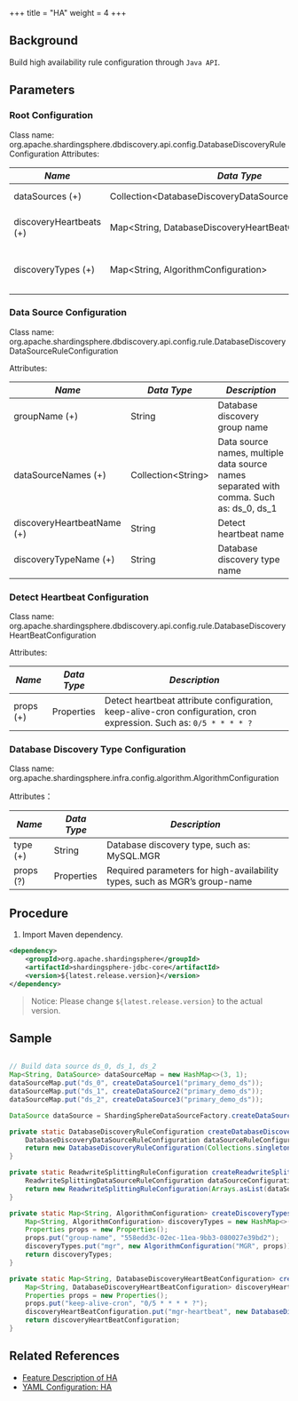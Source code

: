 +++
title = "HA"
weight = 4
+++

## Background

Build high availability rule configuration through `Java API`.

## Parameters

### Root Configuration

Class name: org.apache.shardingsphere.dbdiscovery.api.config.DatabaseDiscoveryRuleConfiguration
Attributes:

| *Name*                  | *Data Type*                                                | *Description*                         |
| ----------------------- | ---------------------------------------------------------- | ------------------------------------- |
| dataSources (+)         | Collection\<DatabaseDiscoveryDataSourceRuleConfiguration\> | Data source configuration             |
| discoveryHeartbeats (+) | Map\<String, DatabaseDiscoveryHeartBeatConfiguration\>     | Detect heartbeat configuration        |
| discoveryTypes (+)      | Map\<String, AlgorithmConfiguration\>                      | Database discovery type configuration |

### Data Source Configuration

Class name: org.apache.shardingsphere.dbdiscovery.api.config.rule.DatabaseDiscoveryDataSourceRuleConfiguration

Attributes:

| *Name*                     | *Data Type*          | *Description*                                                                           |
|----------------------------|----------------------|-----------------------------------------------------------------------------------------|
| groupName (+)              | String               | Database discovery group name                                                           |
| dataSourceNames (+)        | Collection\<String\> | Data source names, multiple data source names separated with comma. Such as: ds_0, ds_1 |
| discoveryHeartbeatName (+) | String               | Detect heartbeat name                                                                   |
| discoveryTypeName (+)      | String               | Database discovery type name                                                            |

### Detect Heartbeat Configuration

Class name: org.apache.shardingsphere.dbdiscovery.api.config.rule.DatabaseDiscoveryHeartBeatConfiguration

Attributes:

| *Name*    | *Data Type* | *Description*                                                                                                      |
| --------- | ----------- | ------------------------------------------------------------------------------------------------------------------ |
| props (+) | Properties  | Detect heartbeat attribute configuration, keep-alive-cron configuration, cron expression. Such as: `0/5 * * * * ?` |

### Database Discovery Type Configuration

Class name: org.apache.shardingsphere.infra.config.algorithm.AlgorithmConfiguration

Attributes：

| *Name*    | *Data Type* | *Description*                                                             |
| --------- | ----------- | ------------------------------------------------------------------------- |
| type (+)  | String      | Database discovery type, such as: MySQL.MGR                               |
| props (?) | Properties  | Required parameters for high-availability types, such as MGR’s group-name |

## Procedure

1. Import Maven dependency.

```xml
<dependency>
    <groupId>org.apache.shardingsphere</groupId>
    <artifactId>shardingsphere-jdbc-core</artifactId>
    <version>${latest.release.version}</version>
</dependency>
```

> Notice: Please change `${latest.release.version}` to the actual version.

## Sample

```java

// Build data source ds_0, ds_1, ds_2
Map<String, DataSource> dataSourceMap = new HashMap<>(3, 1);
dataSourceMap.put("ds_0", createDataSource1("primary_demo_ds"));
dataSourceMap.put("ds_1", createDataSource2("primary_demo_ds"));
dataSourceMap.put("ds_2", createDataSource3("primary_demo_ds"));

DataSource dataSource = ShardingSphereDataSourceFactory.createDataSource("database_discovery_db", dataSourceMap, Arrays.asList(createDatabaseDiscoveryConfiguration(), createReadwriteSplittingConfiguration()), null);

private static DatabaseDiscoveryRuleConfiguration createDatabaseDiscoveryConfiguration() {
    DatabaseDiscoveryDataSourceRuleConfiguration dataSourceRuleConfiguration = new DatabaseDiscoveryDataSourceRuleConfiguration("readwrite_ds", Arrays.asList("ds_0, ds_1, ds_2"), "mgr-heartbeat", "mgr");
    return new DatabaseDiscoveryRuleConfiguration(Collections.singleton(dataSourceRuleConfiguration), createDiscoveryHeartbeats(), createDiscoveryTypes());
}

private static ReadwriteSplittingRuleConfiguration createReadwriteSplittingConfiguration() {
    ReadwriteSplittingDataSourceRuleConfiguration dataSourceConfiguration1 = new ReadwriteSplittingDataSourceRuleConfiguration("replica_ds", new DynamicReadwriteSplittingStrategyConfiguration("readwrite_ds", true), "");
    return new ReadwriteSplittingRuleConfiguration(Arrays.asList(dataSourceConfiguration1), Collections.emptyMap());
}

private static Map<String, AlgorithmConfiguration> createDiscoveryTypes() {
    Map<String, AlgorithmConfiguration> discoveryTypes = new HashMap<>(1， 1);
    Properties props = new Properties();
    props.put("group-name", "558edd3c-02ec-11ea-9bb3-080027e39bd2");
    discoveryTypes.put("mgr", new AlgorithmConfiguration("MGR", props));
    return discoveryTypes;
}

private static Map<String, DatabaseDiscoveryHeartBeatConfiguration> createDiscoveryHeartbeats() {
    Map<String, DatabaseDiscoveryHeartBeatConfiguration> discoveryHeartBeatConfiguration = new HashMap<>(1， 1);
    Properties props = new Properties();
    props.put("keep-alive-cron", "0/5 * * * * ?");
    discoveryHeartBeatConfiguration.put("mgr-heartbeat", new DatabaseDiscoveryHeartBeatConfiguration(props));
    return discoveryHeartBeatConfiguration;
}
```
## Related References

- [Feature Description of HA](/en/features/ha/)
- [YAML Configuration: HA](/en/user-manual/shardingsphere-jdbc/yaml-config/rules/ha/)
